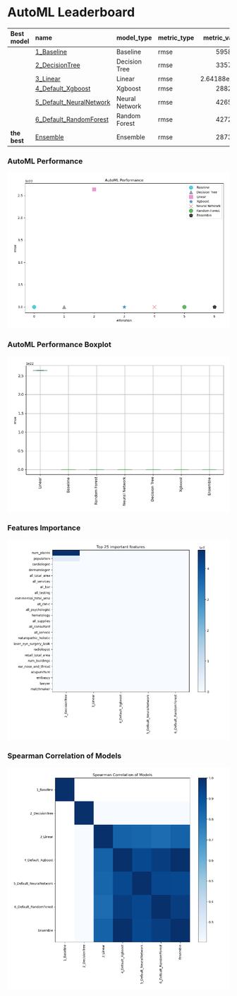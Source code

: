 # AutoML Leaderboard

| Best model   | name                                                         | model_type     | metric_type   |   metric_value |   train_time |
|:-------------|:-------------------------------------------------------------|:---------------|:--------------|---------------:|-------------:|
|              | [1_Baseline](1_Baseline/README.md)                           | Baseline       | rmse          | 5958.18        |         0.61 |
|              | [2_DecisionTree](2_DecisionTree/README.md)                   | Decision Tree  | rmse          | 3357.79        |         9.18 |
|              | [3_Linear](3_Linear/README.md)                               | Linear         | rmse          |    2.64188e+22 |         4.72 |
|              | [4_Default_Xgboost](4_Default_Xgboost/README.md)             | Xgboost        | rmse          | 2882.77        |         9.32 |
|              | [5_Default_NeuralNetwork](5_Default_NeuralNetwork/README.md) | Neural Network | rmse          | 4265.52        |         6.03 |
|              | [6_Default_RandomForest](6_Default_RandomForest/README.md)   | Random Forest  | rmse          | 4272.31        |        14.73 |
| **the best** | [Ensemble](Ensemble/README.md)                               | Ensemble       | rmse          | 2873.41        |         0.07 |

### AutoML Performance
![AutoML Performance](ldb_performance.png)

### AutoML Performance Boxplot
![AutoML Performance Boxplot](ldb_performance_boxplot.png)

### Features Importance
![features importance across models](features_heatmap.png)



### Spearman Correlation of Models
![models spearman correlation](correlation_heatmap.png)


